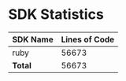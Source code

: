 # SDK Statistics

| SDK Name | Lines of Code |
| -------- | ------------- |
| ruby | 56673 |
| **Total** | 56673 |
